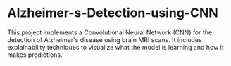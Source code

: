 # Alzheimer-s-Detection-using-CNN
This project implements a Convolutional Neural Network (CNN) for the detection of Alzheimer's disease using brain MRI scans. It includes explainability techniques to visualize what the model is learning and how it makes predictions.
